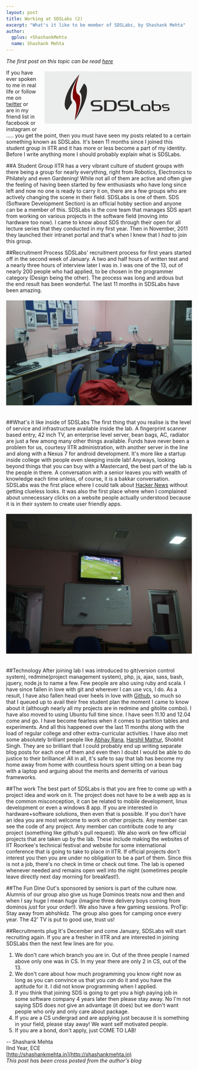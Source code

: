 ```yaml
---
layout: post
title: Working at SDSLabs (2)
excerpt: "What's it like to be member of SDSLabs, by Shashank Mehta"
author:
  gplus: +ShashankMehta
  name: Shashank Mehta
---
```

_The first post on this topic can be read [here](http://blog.sdslabs.co.in/2012/01/work-at-the-sds/)_

<img src="/images/posts/working-sdslabs/sdslabs.jpg" style="float: right; margin: 5px 0px 20px 20px;">

If you have ever spoken to me in real life or follow me on [twitter](http://twitter.com/leostatic) or 
are in my friend list in facebook or instagram or ..... you get the point, then you must have seen my
posts related to a certain something known as SDSLabs. It's been 11 months since I joined this student
group in IITR and it has more or less become a part of my identity. Before I write anything more I 
should probably explain what is SDSLabs.

##A Student Group
IITR has a very vibrant culture of student groups with there being a group for nearly everything, 
right from Robotics, Electronics to Philately and even Gardening! While not all of them are active
and often give the feeling of having been started by few enthusiasts who have long since left and 
now no one is ready to carry it on, there are a few groups who are actively changing the scene in their field. SDSLabs is one of them. SDS (Software Development Section) is an official hobby section and anyone can be a member of this. SDSLabs is the core team that manages SDS apart from working on various projects in the software field (moving into hardware too now). I came to know about SDS through their open for all lecture series that they conducted in my first year. Then in November, 2011 they launched their intranet portal and that's when I knew that I _had_ to join this group. 

<!--more-->

##Recruitment Process
SDSLabs' recruitment process for first years started off in the second week of January.
A two and half hours of written test and a nearly three hours of interview later I was in.
I was one of the 13, out of nearly 200 people who had applied, to be chosen in the programmer
category (Design being the other). The process was long and ardous but the end result has been 
wonderful. The last 11 months in SDSLabs have been amazing.

<img src="/images/posts/working-sdslabs/sds1.jpg" style="width: inherit; margin: 5px 0px 20px 0px;">

##What's it like inside of SDSLabs
The first thing that you realise is the level of service and infrastructure available inside 
the lab. A fingerprint scanner based entry, 42 inch TV, an enterprise level server, bean bags,
AC, radiator are just a few among many other things available. Funds have never been a problem
for us, courtesy IITR administration, with another server in the line and along with a Nexus 7
for android development. It's more like a startup inside college with people even sleeping 
inside lab! Anyways, looking beyond things that you can buy with a Mastercard, the best part of
the lab is the people in there. A conversation with a senior leaves you with wealth of knowledge
each time unless, of course, it is a bakkar conversation. SDSLabs was the first place where I could
talk about [Hacker News](http://news.ycombinator.com/) without getting clueless looks. It was also 
the first place where when I complained about unnecessary clicks on a website people actually understood 
because it is in their system to create user friendly apps.

<img alt="ManUtd vs ManCity" src="/images/posts/working-sdslabs/sds2.jpg" style="width: inherit; margin: 5px 0px 20px 0px;">

##Technology
After joining lab I was introduced to git(version control system), redmine(project management system), 
php, js, ajax, sass, bash, jquery, node.js to name a few. Few people are also using ruby and scala. I 
have since fallen in love with git and wherever I can use vcs, I do. As a result, I have also fallen 
head over heels in love with [Github](http://github.com/), so much so that I queued up to avail their 
free student plan the moment I came to know about it (although nearly all my projects are in redmine 
and gitolite combo). I have also moved to using Ubuntu full time since. I have seen 11.10 and 12.04 
come and go. I have become fearless when it comes to partition tables and experiments. And all this
happened over the last 11 months along with the load of regular college and other extra-curricular activities. I have also met some absolutely brilliant people like [Abhay Rana](http://captnemo.in), [Harshil Mathur](http://harshilmathur.in), Shobhit Singh. They are so brilliant that I could probably end up writing separate blog posts for each one of them and even then I doubt I would be able to do justice to their brilliance! All in all, it's safe to say that lab has become my home away from home with countless hours spent sitting on a bean bag with a laptop and arguing about the merits and demerits of various frameworks.

##The work
The best part of SDSLabs is that you are free to come up with a project idea and work on it. 
The project does not have to be a web app as is the common misconception, it can be related
to mobile development, linux development or even a windows 8 app. If you are interested in 
hardware+software solutions, then even that is possible. If you don't have an idea you are 
most welcome to work on other projects. Any member can see the code of any project. Any member 
can contribute code to any project (something like github's pull request). We also work on few 
official projects that are taken up by the lab. These include making the websites of IIT Roorkee's
technical festival and website for some international conference that is going to take to place
in IITR. If official projects don't interest you then you are under no obligation to be a part 
of them. Since this is not a job, there's no check in time or check out time. The lab is opened
whenever needed and remains open well into the night (sometimes people leave directly next day
morning for breakfast!).

##The Fun
Dine Out's sponsored by seniors is part of the culture now. Alumnis of our group also give us huge
Dominos treats now and then and when I say huge I mean _huge_ (imagine three delivery boys coming
from dominos _just_ for your order!). We also have a few gaming sessions. ProTip: Stay away from 
abhshkdz. The group also goes for camping once every year. The 42' TV is put to good use, trust us!

##Recruitments plug
It's December and come January, SDSLabs will start recruiting again. If you are a fresher in IITR
and are interested in joining SDSLabs then the next few lines are for you.

1. We don't care which branch you are in. Out of the three people I named above only one was in CS. In my year there are only 2 in CS, out of the 13.
2. We don't care about how much programming you know right now as long as you can convince us that you _can_ do it and you have the aptitude for it. I did not know programming when I applied.
4. If you think that joining SDS is going to get you a high paying job in some software company 4 years later then please stay away. No I'm not saying SDS does _not_ give an advantage (it does) but we don't want people who only and only care about package.
5. If you are a CS undergrad and are applying just because it is something in your field, please stay away! We want self motivated people.
6. If you are a bond, don't apply, just COME TO LAB!


--
Shashank Mehta <br>
IInd Year, ECE <br>
[http://shashankmehta.in](http://shashankmehta.in) <br>
_This post has been cross posted from the author's blog_
